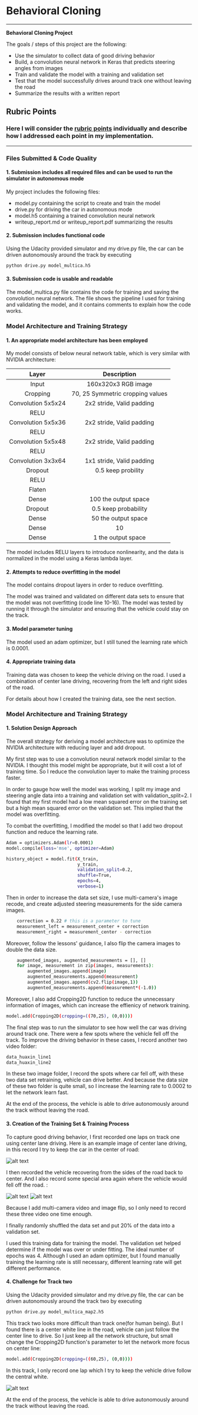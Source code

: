 # Behavioral Cloning

---

**Behavioral Cloning Project**

The goals / steps of this project are the following:
* Use the simulator to collect data of good driving behavior
* Build, a convolution neural network in Keras that predicts steering angles from images
* Train and validate the model with a training and validation set
* Test that the model successfully drives around track one without leaving the road
* Summarize the results with a written report


[//]: # (Image References)
[image1]: ./center.jpg "Normal Image"
[image2]: ./side.jpg "Recovery Image"
[image3]: ./felloffspots.jpg "Fell off area"
[image4]: ./track2.jpg "Track two"

## Rubric Points
### Here I will consider the [rubric points](https://review.udacity.com/#!/rubrics/432/view) individually and describe how I addressed each point in my implementation.  

---
### Files Submitted & Code Quality

#### 1. Submission includes all required files and can be used to run the simulator in autonomous mode

My project includes the following files:
* model.py containing the script to create and train the model
* drive.py for driving the car in autonomous mode
* model.h5 containing a trained convolution neural network 
* writeup_report.md or writeup_report.pdf summarizing the results

#### 2. Submission includes functional code
Using the Udacity provided simulator and my drive.py file, the car can be driven autonomously around the track by executing 

```sh
python drive.py model_multica.h5
```

#### 3. Submission code is usable and readable

The model_multica.py file contains the code for training and saving the convolution neural network. The file shows the pipeline I used for training and validating the model, and it contains comments to explain how the code works.

### Model Architecture and Training Strategy

#### 1. An appropriate model architecture has been employed

My model consists of below neural network table, which is very similar with NVIDIA architecture:

| Layer         		|     Description	        					| 
|:---------------------:|:---------------------------------------------:| 
| Input         		| 160x320x3 RGB image   					|
| Cropping         		| 70, 25 Symmetric cropping values	    		| 
| Convolution 5x5x24   	| 2x2 stride, Valid padding         			|
| RELU					|												|
| Convolution 5x5x36   	| 2x2 stride, Valid padding 					|
| RELU					|												|
| Convolution 5x5x48   	| 2x2 stride, Valid padding 					|
| RELU					|												|
| Convolution 3x3x64   	| 1x1 stride, Valid padding 					|
| Dropout				| 0.5 keep probility							|
| RELU					|												|
| Flaten        	    |   											|
| Dense					| 100 the output space 							|
| Dropout				| 0.5 keep probability							|
| Dense					| 50 the output space							|
| Dense					| 10  											|
| Dense					| 1	the output space							|
 

The model includes RELU layers to introduce nonlinearity, and the data is normalized in the model using a Keras lambda layer. 

#### 2. Attempts to reduce overfitting in the model

The model contains dropout layers in order to reduce overfitting. 

The model was trained and validated on different data sets to ensure that the model was not overfitting (code line 10-16). The model was tested by running it through the simulator and ensuring that the vehicle could stay on the track.

#### 3. Model parameter tuning

The model used an adam optimizer, but I still tuned the learning rate which is 0.0001.

#### 4. Appropriate training data

Training data was chosen to keep the vehicle driving on the road. I used a combination of center lane driving, recovering from the left and right sides of the road.

For details about how I created the training data, see the next section. 

### Model Architecture and Training Strategy

#### 1. Solution Design Approach

The overall strategy for deriving a model architecture was to optimize the NVIDIA architecture with reducing layer and add dropout.

My first step was to use a convolution neural network model similar to the NVIDIA. I thought this model might be appropriate, but it will cost a lot of training time. So I reduce the convolution layer to make the training process faster.

In order to gauge how well the model was working, I split my image and steering angle data into a training and validation set with validation_split=2. I found that my first model had a low mean squared error on the training set but a high mean squared error on the validation set. This implied that the model was overfitting. 

To combat the overfitting, I modified the model so that I add two dropout function and reduce the learning rate.
```sh
Adam = optimizers.Adam(lr=0.0001)
model.compile(loss='mse', optimizer=Adam)

history_object = model.fit(X_train,
                           y_train,
                           validation_split=0.2,
                           shuffle=True,
                           epochs=4,
                           verbose=1)
```

Then in order to increase the data set size, I use multi-camera's image recode, and create adjusted steering measurements for the side camera images.
```sh
	correction = 0.22 # this is a parameter to tune
	measurement_left = measurement_center + correction
	measurement_right = measurement_center - correction
```
Moreover, follow the lessons' guidance, I also flip the camera images to double the data size.
```sh
    augmented_images, augmented_measurements = [], []
    for image, measurement in zip(images, measurements):
        augmented_images.append(image)
        augmented_measurements.append(measurement)
        augmented_images.append(cv2.flip(image,1))
        augmented_measurements.append(measurement*(-1.0))
```
Moreover, I also add Cropping2D function to reduce the unnecessary information of images, which can increase the effienicy of network training.
```sh
model.add(Cropping2D(cropping=((70,25), (0,0))))
```
The final step was to run the simulator to see how well the car was driving around track one. There were a few spots where the vehicle fell off the track. To improve the driving behavior in these cases, I record another two video folder:
```sh
data_huaxin_line1
data_huaxin_line2
```
In these two image folder, I record the spots where car fell off, with these two data set retraining, vehicle can drive better. And because the data size of these two folder is quite small, so I increase the learning rate to 0.0002 to let the network learn fast.

At the end of the process, the vehicle is able to drive autonomously around the track without leaving the road.

#### 3. Creation of the Training Set & Training Process

To capture good driving behavior, I first recorded one laps on track one using center lane driving. Here is an example image of center lane driving, in this record I try to keep the car in the center of road:

![alt text][image1]

I then recorded the vehicle recovering from the sides of the road back to center. And I also record some special area again where the vehicle would fell off the road. :

![alt text][image2]
![alt text][image3]

Because I add multi-camera video and image flip, so I only need to record these three video one time enough.

I finally randomly shuffled the data set and put 20% of the data into a validation set. 

I used this training data for training the model. The validation set helped determine if the model was over or under fitting. The ideal number of epochs was 4. Although I used an adam optimizer, but I found manually training the learning rate is still necessary, different learning rate will get different performance.

#### 4. Challenge for Track two

Using the Udacity provided simulator and my drive.py file, the car can be driven autonomously around the track two by executing 
```sh
python drive.py model_multica_map2.h5
```
This track two looks more difficult than track one(for human being). But I found there is a center white line in the road, vehicle can just follow the center line to drive.
So I just keep all the network structure, but small change the Cropping2D function's parameter to let the network more focus on center line:  
```sh
model.add(Cropping2D(cropping=((60,25), (0,0))))
```
In this track, I only record one lap which I try to keep the vehicle drive follow the central white.

![alt text][image4]

At the end of the process, the vehicle is able to drive autonomously around the track without leaving the road.
